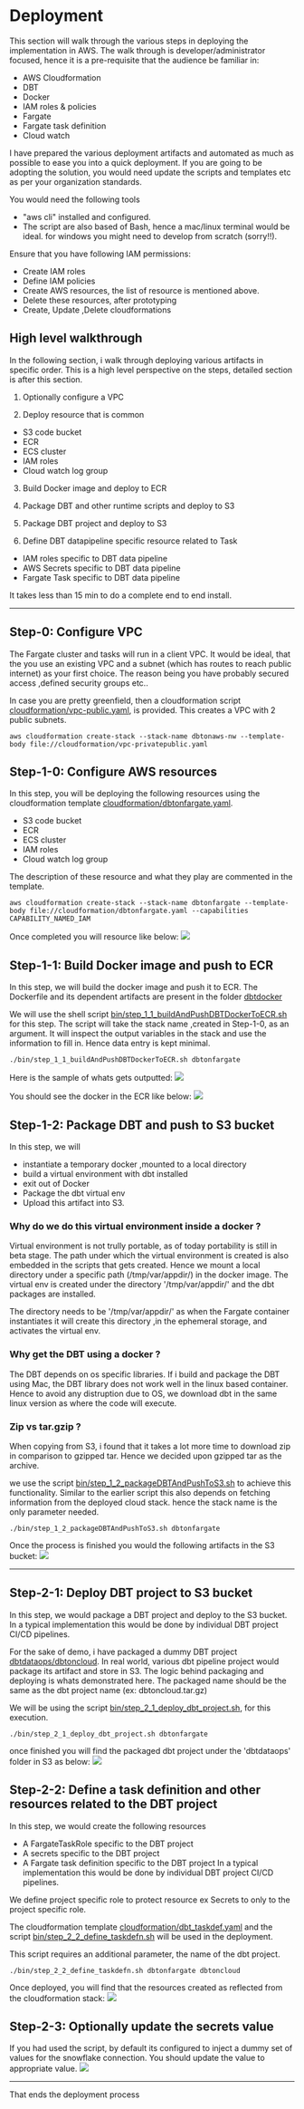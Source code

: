 # Deployment

This section will walk through the various steps in deploying the implementation in AWS. The walk through is developer/administrator focused, 
hence it is a pre-requisite that the audience be familiar in:
- AWS Cloudformation
- DBT
- Docker
- IAM roles & policies
- Fargate
- Fargate task definition
- Cloud watch

I have prepared the various deployment artifacts and automated as much as possible to ease you into a quick deployment. If you 
are going to be adopting the solution, you would need update the scripts and templates etc as per your organization standards.

You would need the following tools
  - "aws cli" installed and configured. 
  - The script are also based of Bash, hence a mac/linux terminal would be ideal. for windows you might need to develop from scratch (sorry!!).

Ensure that you have following IAM permissions:
  - Create IAM roles
  - Define IAM policies
  - Create AWS resources, the list of resource is mentioned above.
  - Delete these resources, after prototyping
  - Create, Update ,Delete cloudformations 

## High level walkthrough
In the following section, i walk through deploying various artifacts in specific order. This is a 
high level perspective on the steps, detailed section is after this section.
1. Optionally configure a VPC

2. Deploy resource that is common
  - S3 code bucket
  - ECR
  - ECS cluster
  - IAM roles
  - Cloud watch log group

3. Build Docker image and deploy to ECR

4. Package DBT and other runtime scripts and deploy to S3

5. Package DBT project and deploy to S3

6. Define DBT datapipeline specific resource related to Task
  - IAM roles specific to DBT data pipeline
  - AWS Secrets specific to DBT data pipeline
  - Fargate Task specific to DBT data pipeline

It takes less than 15 min to do a complete end to end install.

----

## Step-0: Configure VPC
The Fargate cluster and tasks will run in a client VPC. It would be ideal, that the you use an existing VPC and a subnet (which has routes to reach public internet) as your first choice. The reason being you
have probably secured access ,defined security groups etc..

In case you are pretty greenfield, then a cloudformation script [cloudformation/vpc-public.yaml](cloudformation/vpc-public.yaml), is provided. This creates a VPC with 2 public subnets.

```shell
aws cloudformation create-stack --stack-name dbtonaws-nw --template-body file://cloudformation/vpc-privatepublic.yaml
```

## Step-1-0: Configure AWS resources
In this step, you will be deploying the following resources using the cloudformation template [cloudformation/dbtonfargate.yaml](cloudformation/dbtonfargate.yaml). 

- S3 code bucket
- ECR
- ECS cluster
- IAM roles
- Cloud watch log group

The description of these resource and what they play are commented in the template.
```shell
aws cloudformation create-stack --stack-name dbtonfargate --template-body file://cloudformation/dbtonfargate.yaml --capabilities CAPABILITY_NAMED_IAM
```
Once completed you will resource like below:
![](../doc/images/stack_dbtonfargate.jpg)

## Step-1-1: Build Docker image and push to ECR
In this step, we will build the docker image and push it to ECR. The Dockerfile and its dependent artifacts are present in the folder [dbtdocker](../dbtdocker)

We will use the shell script [bin/step_1_1_buildAndPushDBTDockerToECR.sh](../bin/step_1_1_buildAndPushDBTDockerToECR.sh) for this step. The script will take the stack name ,created in Step-1-0, as an argument. It will inspect the output variables in the stack and use the information to fill in. Hence data entry is kept minimal.

```shell
./bin/step_1_1_buildAndPushDBTDockerToECR.sh dbtonfargate
```

Here is the sample of whats gets outputted:
![](../doc/images/output_step_1_1_buildAndPushDBTDockerToECR.png)

You should see the docker in the ECR like below:
![](../doc/images/step_1_1_ecr.jpg)

## Step-1-2: Package DBT and push to S3 bucket
In this step, we will 
 - instantiate a temporary docker ,mounted to a local directory
 - build a virtual environment with dbt installed
 - exit out of Docker
 - Package the dbt virtual env
 - Upload this artifact into S3.

 ### Why do we do this virtual environment inside a docker ?
 Virtual environment is not trully portable, as of today portability is still in beta stage.
 The path under which the virtual environment is created is also embedded in the scripts that 
 gets created. Hence we mount a local directory under a specific path (/tmp/var/appdir/) in the docker image.
 The virtual env is created under the directory '/tmp/var/appdir/' and the dbt packages 
 are installed.

 The directory needs to be '/tmp/var/appdir/' as when the Fargate container instantiates
 it will create this directory ,in the ephemeral storage, and activates the virtual env.

 ### Why get the DBT using a docker ?
 The DBT depends on os specific libraries. If i build and package the DBT using Mac, the
 DBT library does not work well in the linux based container. Hence to avoid any 
 distruption due to OS, we download dbt in the same linux version as where the 
 code will execute.
 
 ### Zip vs tar.gzip ?
 When copying from S3, i found that it takes a lot more time to download zip in comparison to
 gzipped tar. Hence we decided upon gzipped tar as the archive.

we use the script [bin/step_1_2_packageDBTAndPushToS3.sh](../bin/step_1_2_packageDBTAndPushToS3.sh) to 
achieve this functionality. Similar to the earlier script this also depends on fetching information from
the deployed cloud stack. hence the stack name is the only parameter needed.

```shell
./bin/step_1_2_packageDBTAndPushToS3.sh dbtonfargate
```

Once the process is finished you would the following artifacts in the S3 bucket:
![](../doc/images/s3_step_1_2_packageDBTAndPushToS3.jpg)

----

## Step-2-1: Deploy DBT project to S3 bucket
In this step, we would package a DBT project and deploy to the S3 bucket. In a typical implementation
this would be done by individual DBT project CI/CD pipelines.

For the sake of demo, i have packaged a dummy DBT project [dbtdataops/dbtoncloud](../dbtdataops/dbtoncloud).
In real world, various dbt pipeline project would package its artifact and store in S3. The logic behind
packaging and deploying is whats demonstrated here. The packaged name should be the same as the dbt project
name (ex: dbtoncloud.tar.gz)

We will be using the script [bin/step_2_1_deploy_dbt_project.sh](../bin/step_2_1_deploy_dbt_project.sh), for this execution.

```shell
./bin/step_2_1_deploy_dbt_project.sh dbtonfargate
```
once finished you will find the packaged dbt project under the 'dbtdataops' folder in S3 as below:
![](../doc/images/s3_step_2_1_deploy_dbt_project.jpg)

## Step-2-2: Define a task definition and other resources related to the DBT project
In this step, we would create the following resources
  - A FargateTaskRole specific to the DBT project
  - A secrets specific to the DBT project
  - A Fargate task definition specific to the DBT project
In a typical implementation this would be done by individual DBT project CI/CD pipelines.

We define project specific role to protect resource ex Secrets to only to the project specific
role.

The cloudformation template [cloudformation/dbt_taskdef.yaml](../cloudformation/dbt_taskdef.yaml)
and the script [bin/step_2_2_define_taskdefn.sh](../bin/step_2_2_define_taskdefn.sh) will be used
in the deployment.

This script requires an additional parameter, the name of the dbt project.
```shell
./bin/step_2_2_define_taskdefn.sh dbtonfargate dbtoncloud
```

Once deployed, you will find that the resources created as reflected from the cloudformation
stack:
![](../doc/images/step_2_2_define_taskdefn.jpg)

## Step-2-3: Optionally update the secrets value
If you had used the script, by default its configured to inject a dummy set of values for the snowflake
connection. You should update the value to appropriate value.
![](../doc/images/dummy_secrets.jpg)


----

That ends the deployment process